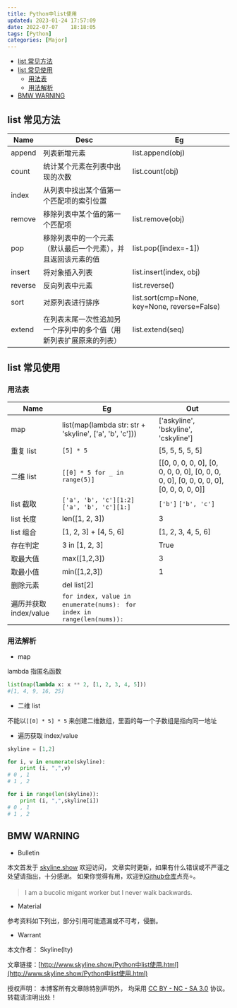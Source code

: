 ```yaml
---
title: Python中list使用
updated: 2023-01-24	17:57:09
date: 2022-07-07	18:18:05
tags: [Python]
categories: [Major]
---
```

            
            

<!-- @import "[TOC]" {cmd="toc" depthFrom=1 depthTo=6 orderedList=false} -->

<!-- code_chunk_output -->

  - [list 常见方法](#list-常见方法)
  - [list 常见使用](#list-常见使用)
    - [用法表](#用法表)
    - [用法解析](#用法解析)
  - [BMW WARNING](#bmw-warning)

<!-- /code_chunk_output -->

## list 常见方法

| Name    | Desc                                                               | Eg                                           |
| ------- | ------------------------------------------------------------------ | -------------------------------------------- |
| append  | 列表新增元素                                                       | list.append(obj)                             |
| count   | 统计某个元素在列表中出现的次数                                     | list.count(obj)                              |
| index   | 从列表中找出某个值第一个匹配项的索引位置                           |                                              |
| remove  | 移除列表中某个值的第一个匹配项                                     | list.remove(obj)                             |
| pop     | 移除列表中的一个元素（默认最后一个元素），并且返回该元素的值       | list.pop([index=-1])                         |
| insert  | 将对象插入列表                                                     | list.insert(index, obj)                      |
| reverse | 反向列表中元素                                                     | list.reverse()                               |
| sort    | 对原列表进行排序                                                   | list.sort(cmp=None, key=None, reverse=False) |
| extend  | 在列表末尾一次性追加另一个序列中的多个值（用新列表扩展原来的列表） | list.extend(seq)                             |

## list 常见使用

### 用法表
<!--more-->

| Name                   | Eg                                                      | Out                                                                                   |
| ---------------------- | ------------------------------------------------------- | ------------------------------------------------------------------------------------- |
| map                    | list(map(lambda str: str + 'skyline', ['a', 'b', 'c'])) | ['askyline', 'bskyline', 'cskyline']                                                  |
| 重复 list              | `[5] * 5`                                               | [5, 5, 5, 5, 5]                                                                       |
| 二维 list              | `[[0] * 5 for _ in range(5)] `                          | [[0, 0, 0, 0, 0], [0, 0, 0, 0, 0], [0, 0, 0, 0, 0], [0, 0, 0, 0, 0], [0, 0, 0, 0, 0]] |
| list 截取              | `['a', 'b', 'c'][1:2]` `['a', 'b', 'c'][1:]`              | `['b']` `['b', 'c'] `                                                                   |
| list 长度              | len([1, 2, 3])                                          | 3                                                                                     |
| list 组合              | [1, 2, 3] + [4, 5, 6]                                   | [1, 2, 3, 4, 5, 6]                                                                    |
| 存在判定               | 3 in [1, 2, 3]                                          | True                                                                                  |
| 取最大值               | max([1,2,3])                                            | 3                                                                                     |
| 取最小值               | min([1,2,3])                                            | 1                                                                                     |
| 删除元素               | del list[2]                                             |                                                                                       |
| 遍历并获取 index/value | `for index, value in enumerate(nums): ` `for index in range(len(nums)):`                  |                                                                                       |

### 用法解析

- map

lambda 指匿名函数

```python
list(map(lambda x: x ** 2, [1, 2, 3, 4, 5]))
#[1, 4, 9, 16, 25]
```

- 二维 list

不能以`[[0] * 5] * 5` 来创建二维数组，里面的每一个子数组是指向同一地址

- 遍历获取 index/value

```py
skyline = [1,2]

for i, v in enumerate(skyline):
	print (i, ",",v)
# 0 , 1
# 1 , 2

for i in range(len(skyline)):
    print (i, ",",skyline[i])
# 0 , 1
# 1 , 2
```

## BMW WARNING

- Bulletin

本文首发于 [skyline.show](http://www.skyline.show) 欢迎访问，
文章实时更新，如果有什么错误或不严谨之处望请指出，十分感谢。
如果你觉得有用，欢迎到[Github仓库](https://github.com/skylinety/Blog)点亮⭐️。

> I am a bucolic migant worker but I never walk backwards.

- Material

参考资料如下列出，部分引用可能遗漏或不可考，侵删。

>  

- Warrant

本文作者： Skyline(lty)

文章链接：[http://www.skyline.show/Python中list使用.html](http://www.skyline.show/Python中list使用.html)

授权声明： 本博客所有文章除特别声明外， 均采用 [CC BY - NC - SA 3.0](https://creativecommons.org/licenses/by-nc-sa/3.0/deed.zh) 协议。 转载请注明出处！
